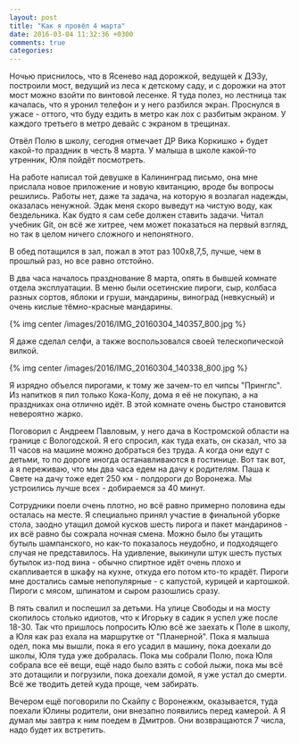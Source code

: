 ```yaml
---
layout: post
title: "Как я провёл 4 марта"
date: 2016-03-04 11:32:36 +0300
comments: true
categories: 
---
```

Ночью приснилось, что в Ясенево над дорожкой, ведущей к ДЭЗу, построили мост, ведущий из леса к детскому саду, и с дорожки на этот мост можно взойти по винтовой лесенке. Я туда полез, но лестница так качалась, что я уронил телефон и у него разбился экран. Проснулся в ужасе - оттого, что буду ездить в метро как лох с разбитым экраном. У каждого третьего в метро девайс с экраном в трещинах.

Отвёл Полю в школу, сегодня отмечает ДР Вика Коркишко + будет какой-то праздник в честь 8 марта. У малыша в школе какой-то утренник, Юля пойдёт посмотреть.

На работе написал той девушке в Калининград письмо, она мне прислала новое приложение и новую квитанцию, вроде бы вопросы решились. Работы нет, даже та задача, на которую я возлагал надежды, оказалась ненужной. Эдак меня скоро выведут на чистую воду, как бездельника. Как будто я сам себе должен ставить задачи. Читал учебник Git, он всё же хитрее, чем может показаться на первый взгляд, но так в целом ничего сложного и непонятного.

В обед потащился в зал, пожал в этот раз 100х8,7,5, лучше, чем в прошлый раз, но все равно отстойно.

В два часа началось празднование 8 марта, опять в бывшей комнате отдела эксплуатации. В меню были осетинские пироги, сыр, колбаса разных сортов, яблоки и груши, мандарины, виноград (невкусный) и очень кислые тёмно-красные мандарины.

{% img center /images/2016/IMG_20160304_140357_800.jpg %}

Я даже сделал селфи, а также воспользовался своей телескопической вилкой.

{% img center /images/2016/IMG_20160304_140338_800.jpg %}

Я изрядно объелся пирогами, к тому же зачем-то ел чипсы "Принглс". Из напитков я пил только Кока-Колу, дома я её не покупаю, а на праздниках она отлично идёт. В этой комнате очень быстро становится невероятно жарко.

Поговорил с Андреем Павловым, у него дача в Костромской области на границе с Вологодской. Я его спросил, как туда ехать, он сказал, что за 11 часов на машине можно добраться без труда. А когда они едут с детьми, то по дороге иногда останавливаются в гостинице. Вот так вот, а я переживаю, что мы два часа едем на дачу к родителям. Паша к Свете на дачу тоже едет 250 км - полдороги до Воронежа. Мы устроились лучше всех - добираемся за 40 минут.

Сотрудники поели очень плотно, но всё равно примерно половина еды осталась на месте. Я специально принял участие в финальной уборке стола, заодно утащил домой кусков шесть пирога и пакет мандаринов - их всё равно бы сожрала ночная смена. Можно было бы утащить бутыль шампанского, но как-то показалось неудобно, и подходящего случая не представилось. На удивление, выкинули штук шесть пустых бутылок из-под вина - обычно спиртное идёт очень плохо и скапливается в шкафу на кухне, откуда его потом кто-то крадёт. Пироги мне достались самые непопулярные - с капустой, курицей и картошкой. Пироги с мясом, шпинатом и сыром разошлись сразу.

В пять свалил и поспешил за детьми. На улице Свободы и на мосту скопилось столько идиотов, что к Игорьку в садик я успел уже после 18-30. Так что пришлось попросить Юлю всё же заехать к Поле в школу, а Юля как раз ехала на маршрутке от "Планерной". Пока я малыша одел, пока мы вышли, пока я его усадил в машину, пока доехали до школы, Юля туда уже добралась. Пока мы собрали Полю, пока Юля собрала все её вещи, ещё надо было взять с собой лыжи, пока мы всё это дотащили и погрузили, пока доехали домой, я уже устал до смерти. Всё же тводить детей куда проще, чем забирать.

Вечером ещё поговорили по Скайпу с Воронежкм, оказывается, туда поехали Юлины родители, они внезапно появились перед камерой. А Я думал мы завтра к ним поедем в Дмитров. Они возвращаются 7 числа, надо будет их встретить.

